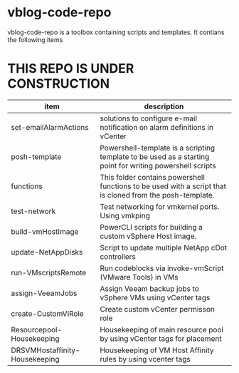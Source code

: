 # vblog-code-repo

vblog-code-repo is a toolbox containing scripts and templates.
It contians the following items
# THIS REPO IS UNDER CONSTRUCTION

|item| description|
|---|---|
|set-emailAlarmActions | solutions to configure e-mail notification on alarm definitions in vCenter|
|posh-template| Powershell-template is a scripting template to be used as a starting point for writing powershell scripts|
|functions|This folder contains powershell functions to be used with a script that is cloned from the posh-template. 
|test-network| Test networking for vmkernel ports. Using vmkping
|build-vmHostImage| PowerCLI scripts for building a custom vSphere Host image.
|update-NetAppDisks| Script to update multiple NetApp cDot controllers
|run-VMscriptsRemote| Run codeblocks via invoke-vmScript (VMware Tools) in VMs
|assign-VeeamJobs| Assign Veeam backup jobs to vSphere VMs using vCenter tags|
|create-CustomViRole| Create custom vCenter permisson role|
|Resourcepool-Housekeeping| Housekeeping of main resource pool by using vCenter tags for placement|
|DRSVMHostaffinity-Housekeeping| Housekeeping of VM Host Affinity rules by using vcenter tags|
